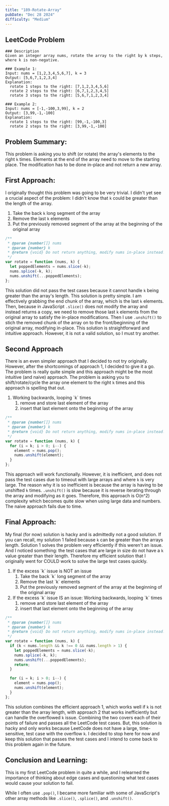 ```yaml
---
title: "189-Rotate-Array"
pubDate: "Dec 28 2024"
difficulty: "Medium"
---
```


## LeetCode Problem

```
### Description
Given an integer array nums, rotate the array to the right by k steps, where k is non-negative.

### Example 1:
Input: nums = [1,2,3,4,5,6,7], k = 3
Output: [5,6,7,1,2,3,4]
Explanation:
  rotate 1 steps to the right: [7,1,2,3,4,5,6]
  rotate 2 steps to the right: [6,7,1,2,3,4,5]
  rotate 3 steps to the right: [5,6,7,1,2,3,4]

### Example 2:
Input: nums = [-1,-100,3,99], k = 2
Output: [3,99,-1,-100]
Explanation:
  rotate 1 steps to the right: [99,-1,-100,3]
  rotate 2 steps to the right: [3,99,-1,-100]
```

## Problem Summary:

This problem is asking you to shift (or rotate) the array's elements to the right `k` times. Elements at the end of the array need to move to the starting place. The modification has to be done in-place and not return a new array.

## First Approach:

I originally thought this problem was going to be very trivial. I didn't yet see a crucial aspect of the problem: I didn't know that `k` could be greater than the length of the array.

1. Take the back `k` long segment of the array
2. Remove the last `k` elements
3. Put the previously removed segment of the array at the beginning of the original array

```javascript
/**
 * @param {number[]} nums
 * @param {number} k
 * @return {void} Do not return anything, modify nums in-place instead.
 */
var rotate = function (nums, k) {
  let poppedElements = nums.slice(-k);
  nums.splice(-k, k);
  nums.unshift(...poppedElements);
};
```

This solution did not pass the test cases because it cannot handle `k` being greater than the array's length. This solution is pretty simple. I am effectively grabbing the end chunk of the array, which is the last `k` elements. Then, because in JavaScript `.slice()` does not modify the array and instead returns a copy, we need to remove those last `k` elements from the original array to satisfy the in-place modifications. Then I use `.unshift()` to stich the removed chunk of the array on to the front/beginning of the original array, modifying in-place. This solution is straightforward and intuitive approach. However, it is not a valid solution, so I must try another.

## Second Approach

There is an even simpler approach that I decided to not try originally. However, after the shortcomings of approach 1, I decided to give it a go. The problem is really quite simple and this approach might be the most intuitive (and naive) approach. The problem is asking you to shift/rotate/cycle the array one element to the right `k` times and this approach is spelling that out.

<ol>
  <li>
    Working backwards, looping `k` times
    <ol>
      <li> remove and store last element of the array </li>
      <li> insert that last element onto the beginning of the array</li>
    </ol>
  </li>
</ol>

```javascript
/**
 * @param {number[]} nums
 * @param {number} k
 * @return {void} Do not return anything, modify nums in-place instead.
 */
var rotate = function (nums, k) {
  for (i = k; i > 0; i--) {
    element = nums.pop();
    nums.unshift(element);
  }
};
```

This approach will work functionally. However, it is inefficient, and does not pass the test cases due to timeout with large arrays and where `k` is very large. The reason why it is so inefficient is because the array is having to be unshifted `k` times. `.unshift()` is slow because it is reverse iterating through the array and modifying as it goes. Therefore, this approach is O(n^2) complexity which becomes quite slow when using large data and numbers. The naive approach fails due to time.

## Final Approach:

My final (for now) solution is hacky and is admittedly not a good solution. If you can recall, my solution 1 failed because `k` can be greater than the arrays length. Solution 1 solves the problem very efficiently if this weren't an issue. And I noticed something: the test cases that are large in size do not have a `k` value greater than their length. Therefore my efficient solution that I originally went for COULD work to solve the large test cases quickly.

<ol>
  <li>
    If the excess `k` issue is NOT an issue
    <ol>
      <li>Take the back `k` long segment of the array</li>
      <li>Remove the last `k` elements</li>
      <li>Put the previously removed segment of the array at the beginning of the original array</li>
    </ol>
  </li>

  <li>
    If the excess `k` issue IS an issue: Working backwards, looping `k` times
    <ol>
      <li> remove and store last element of the array </li>
      <li> insert that last element onto the beginning of the array</li>
    </ol>
  </li>
  </li>
</ol>

```javascript
/**
 * @param {number[]} nums
 * @param {number} k
 * @return {void} Do not return anything, modify nums in-place instead.
 */
var rotate = function (nums, k) {
  if (k < nums.length && k !== 0 && nums.length > 1) {
    let poppedElements = nums.slice(-k);
    nums.splice(-k, k);
    nums.unshift(...poppedElements);
    return;
  }

  for (i = k; i > 0; i--) {
    element = nums.pop();
    nums.unshift(element);
  }
};
```

This solution combines the efficient approach 1, which works well if `k` is not greater than the array length, with approach 2 that works inefficiently but can handle the overflowed `k` issue. Combining the two covers each of their points of failure and passes all the LeetCode test cases. But, this solution is hacky and only works because LeetCode does not have a large, time-sensitive, test case with the overflow `k`. I decided to stop here for now and keep this solution that passes the test cases and I intend to come back to this problem again in the future.

## Conclusion and Learning:

This is my first LeetCode problem in quite a while, and I relearned the importance of thinking about edge cases and questioning what test cases would cause your solution to fail.

While I often use `.pop()`, I became more familiar with some of JavaScript's other array methods like `.slice()`, `.splice()`, and `.unshift()`.
